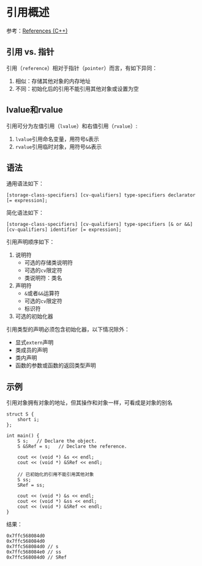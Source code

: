 
# 引用概述

参考：[References (C++)](https://docs.microsoft.com/en-us/cpp/cpp/references-cpp?view=vs-2019)

## 引用 vs. 指针

引用（`reference`）相对于指针（`pointer`）而言，有如下异同：

1. 相似：存储其他对象的内存地址
2. 不同：初始化后的引用不能引用其他对象或设置为空

## lvalue和rvalue

引用可分为左值引用（`lvalue`）和右值引用（`rvalue`）:

1. `lvalue`引用命名变量，用符号`&`表示
2. `rvalue`引用临时对象，用符号`&&`表示

## 语法

通用语法如下：

```
[storage-class-specifiers] [cv-qualifiers] type-specifiers declarator [= expression];
```

简化语法如下：

```
[storage-class-specifiers] [cv-qualifiers] type-specifiers [& or &&] [cv-qualifiers] identifier [= expression];
```

引用声明顺序如下：

1. 说明符
    * 可选的存储类说明符
    * 可选的`cv`限定符
    * 类说明符：类名
2. 声明符
    * `&`或者`&&`运算符
    * 可选的`cv`限定符
    * 标识符
3. 可选的初始化器

引用类型的声明必须包含初始化器，以下情况除外：

* 显式`extern`声明
* 类成员的声明
* 类内声明
* 函数的参数或函数的返回类型声明

## 示例

引用对象拥有对象的地址，但其操作和对象一样，可看成是对象的别名

```
struct S {
    short i;
};

int main() {
    S s;   // Declare the object.
    S &SRef = s;   // Declare the reference.

    cout << (void *) &s << endl;
    cout << (void *) &SRef << endl;

    // 已初始化的引用不能引用其他对象
    S ss;
    SRef = ss;

    cout << (void *) &s << endl;
    cout << (void *) &ss << endl;
    cout << (void *) &SRef << endl;
}
```

结果：

```
0x7ffc568084d0
0x7ffc568084d0
0x7ffc568084d0 // s
0x7ffc568084e0 // ss
0x7ffc568084d0 // SRef
```